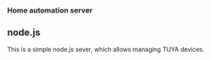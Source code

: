 ### Home automation server
## node.js

This is a simple node.js sever, which allows managing TUYA devices.